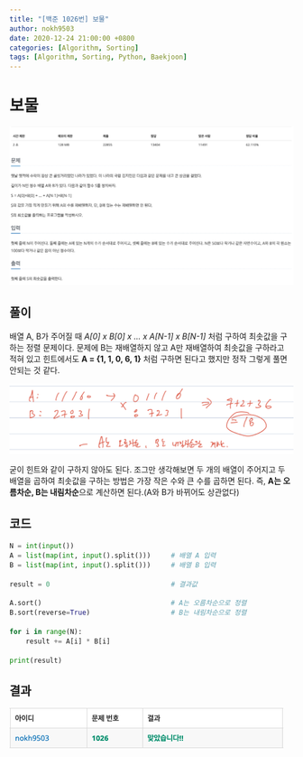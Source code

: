 ```yaml
---
title: "[백준 1026번] 보물"
author: nokh9503
date: 2020-12-24 21:00:00 +0800
categories: [Algorithm, Sorting]
tags: [Algorithm, Sorting, Python, Baekjoon]
---
```


# 보물

![backjoon_sorting(1026)](/assets/img/algorithm/backjoon/sorting/backjoon_sorting(1026).png)

## 풀이

배열 A, B가 주어질 때 *A[0] x B[0] x ... x A[N-1] x B[N-1]* 처럼 구하여 최솟값을 구하는 정렬 문제이다. 문제에 B는 재배열하지 않고 A만 재배열하여 최솟값을 구하라고 적혀 있고 힌트에서도 **A = {1, 1, 0, 6, 1}** 처럼 구하면 된다고 했지만 정작 그렇게 풀면 안되는 것 같다.

![backjoon_sorting(1026)_sol](/assets/img/algorithm/backjoon/sorting/backjoon_sorting(1026)_sol.png)

굳이 힌트와 같이 구하지 않아도 된다. 조그만 생각해보면 두 개의 배열이 주어지고 두 배열을 곱하여 최솟값을 구하는 방법은 가장 작은 수와 큰 수를 곱하면 된다. 즉, **A는 오름차순, B는 내림차순**으로 계산하면 된다.(A와 B가 바뀌어도 상관없다)

## 코드

```python
N = int(input())
A = list(map(int, input().split()))     # 배열 A 입력
B = list(map(int, input().split()))     # 배열 B 입력

result = 0                              # 결과값

A.sort()                                # A는 오름차순으로 정렬
B.sort(reverse=True)                    # B는 내림차순으로 정렬

for i in range(N):
    result += A[i] * B[i]

print(result)
```

## 결과

![backjoon_sorting(1026)_res](/assets/img/algorithm/backjoon/sorting/backjoon_sorting(1026)_res.png)
